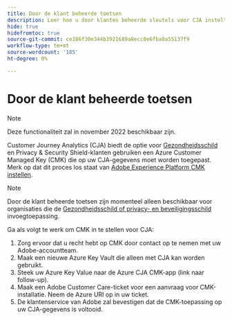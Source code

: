 ```yaml
---
title: Door de klant beheerde toetsen
description: Leer hoe u door klanten beheerde sleutels voor CJA instelt.
hide: true
hidefromtoc: true
source-git-commit: ce386f30e344b3921689a8ecc0e6fba0a55137f9
workflow-type: tm+mt
source-wordcount: '185'
ht-degree: 0%

---
```


# Door de klant beheerde toetsen

>[!NOTE]
>
>Deze functionaliteit zal in november 2022 beschikbaar zijn.

Customer Journey Analytics (CJA) biedt de optie voor [Gezondheidsschild](https://www.adobe.com/trust/compliance/hipaa-ready.html) en Privacy &amp; Security Shield-klanten gebruiken een Azure Customer Managed Key (CMK) die op uw CJA-gegevens moet worden toegepast.  Merk op dat dit proces los staat van [Adobe Experience Platform CMK instellen](https://experienceleague.adobe.com/docs/experience-platform/landing/governance-privacy-security/customer-managed-keys.html).

>[!NOTE]
>
>Door de klant beheerde toetsen zijn momenteel alleen beschikbaar voor organisaties die de [Gezondheidsschild of privacy- en beveiligingsschild](https://experienceleague.adobe.com/docs/blueprints-learn/architecture/vertical-blueprints/healthcare-vertical.html%3Flang%3Den) invoegtoepassing.

Ga als volgt te werk om CMK in te stellen voor CJA:

1. Zorg ervoor dat u recht hebt op CMK door contact op te nemen met uw Adobe-accountteam.
1. Maak een nieuwe Azure Key Vault die alleen met CJA kan worden gebruikt.
1. Steek uw Azure Key Value naar de Azure CJA CMK-app (link naar follow-up).
1. Maak een Adobe Customer Care-ticket voor een aanvraag voor CMK-installatie. Neem de Azure URI op in uw ticket.
1. De klantenservice van Adobe zal bevestigen dat de CMK-toepassing op uw CJA-gegevens is voltooid.
